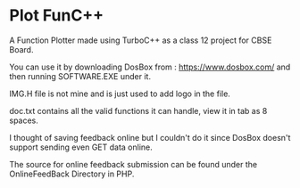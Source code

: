 # Plot FunC++
A Function Plotter made using TurboC++ as a class 12 project for CBSE Board.

You can use it by downloading DosBox from : https://www.dosbox.com/
and then running SOFTWARE.EXE under it.

IMG.H file is not mine and is just used to add logo in the file.

doc.txt contains all the valid functions it can handle, view it in tab as 8 spaces.

I thought of saving feedback online but I couldn't do it since DosBox doesn't support sending even GET data online.

The source for online feedback submission can be found under the OnlineFeedBack Directory in PHP.
